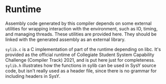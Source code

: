 # Runtime

Assembly code generated by this compiler depends on some external utilities for wrapping interaction with the environment, such as IO, timing, and managing threads. These utilities are provided here. They should be linked with the generated assembly as an external library.

`sylib.c` is a C implementation of part of the runtime depending on libc. It's provided as the official runtime of Collegiate Student System Capability Challenge (Compiler Track) 2021, and is put here just for completeness. `sylib.h` illustrates how the functions in sylib can be used in SysY source code, but isn't really used as a header file, since there is no grammar for including headers in SysY.

